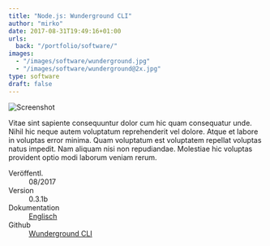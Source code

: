 ```yaml
---
title: "Node.js: Wunderground CLI"
author: "mirko"
date: 2017-08-31T19:49:16+01:00
urls:
  back: "/portfolio/software/"
images:
  - "/images/software/wunderground.jpg"
  - "/images/software/wunderground@2x.jpg"
type: software
draft: false
---
```


![Screenshot](/images/software/wunderground.jpg)

Vitae sint sapiente consequuntur dolor cum hic quam consequatur unde. Nihil hic neque autem voluptatum reprehenderit vel dolore. Atque et labore in voluptas error minima. Quam voluptatum est voluptatem repellat voluptas natus impedit. Nam aliquam nisi non repudiandae. Molestiae hic voluptas provident optio modi laborum veniam rerum.

<dl>
  <dt>Veröffentl.</dt><dd>08/2017</dd>
  <dt>Version</dt><dd>0.3.1b</dd>
  <dt>Dokumentation</dt><dd><a href="https://github.com/mirkoschubert/wunderground-cli/blob/master/README.md" target="_blank">Englisch</a></dd>
  <dt>Github</dt><dd><a href="https://github.com/mirkoschubert/wunderground-cli/releases" target="_blank">Wunderground CLI</a></dd>
</dl>
